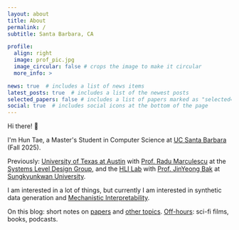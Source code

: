 ```yaml
---
layout: about
title: About
permalink: /
subtitle: Santa Barbara, CA

profile:
  align: right
  image: prof_pic.jpg
  image_circular: false # crops the image to make it circular
  more_info: >

news: true  # includes a list of news items
latest_posts: true  # includes a list of the newest posts
selected_papers: false # includes a list of papers marked as "selected={true}"
social: true  # includes social icons at the bottom of the page
---
```


Hi there! 👋

I'm Hun Tae, a Master's Student in Computer Science at [UC Santa Barbara](https://www.ucsb.edu/) (Fall 2025).

Previously: [University of Texas at Austin](https://www.utexas.edu/) with [Prof. Radu Marculescu](https://radum.ece.utexas.edu/people/) at the [Systems Level Design Group](https://radum.ece.utexas.edu/), and the [HLI Lab](https://hli.skku.edu/) with [Prof. JinYeong Bak](https://nosyu.kr/) at [Sungkyunkwan University](https://www.skku.edu/eng/).

I am interested in a lot of things, but currently I am interested in synthetic data generation and [Mechanistic Interpretability](https://transformer-circuits.pub/).

On this blog: short notes on [papers](/blog/category/paper/) and [other topics](/blog/category/blog/). [Off-hours](/blog/tag/life/): sci-fi films, books, podcasts.
